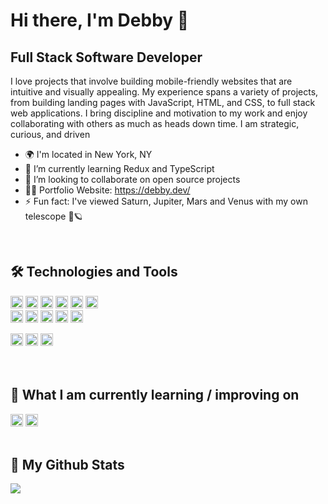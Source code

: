 Hi there, I'm Debby 👋
================================

Full Stack Software Developer
------------------

I love projects that involve building mobile-friendly websites that are intuitive and visually appealing. My experience spans a variety of projects, from building landing pages with JavaScript, HTML, and CSS, to full stack web applications. I bring discipline and motivation to my work and enjoy collaborating with others as much as heads down time. I am strategic, curious, and driven

- 🌍  I'm located in New York, NY
- 🌱 I’m currently learning Redux and TypeScript
- 🤝 I’m looking to collaborate on open source projects
- 👩‍💻 Portfolio Website: https://debby.dev/
- ⚡ Fun fact: I've viewed Saturn, Jupiter, Mars and Venus with my own telescope 🔭🪐
<br>

## 🛠  Technologies and Tools
<img src="https://img.shields.io/badge/React-282C34?logo=react&logoColor=61DAFB" alt="React logo" title="React" height="20" font-family="Verdana,Geneva,DejaVu Sans,sans-serif"/> <img src="https://img.shields.io/badge/Next.js-282C34?logo=next.js&logoColor=FFFFFF" alt="Next.js logo" title="Next.js" height="20"/>
<img src="https://img.shields.io/badge/Node-282C34?logo=node.js&logoColor=339933" alt="Node.js logo" title="Node.js"  height="20"/>
<img src="https://img.shields.io/badge/Express-282C34?logo=express&logoColor=FFFFFF" alt="Express.js logo" title="Express.js" height="20" />
<img src="https://img.shields.io/badge/Firebase-282C34?logo=firebase&logoColor=FFCA28" alt="Firebase logo" title="Firebase" height="20"/>
<img src="https://img.shields.io/badge/Python-282C34?logo=python&logoColor=03a1fc" alt="Python logo" title="Python" height="20"/>
<br>
<img src="https://img.shields.io/badge/JavaScript-282C34?logo=javascript&logoColor=F7DF1E" alt="JavaScript logo" title="JavaScript" height="20"/>
<img src="https://img.shields.io/badge/HTML5-282C34?logo=html5&logoColor=E34F26" alt="HTML5 logo" title="HTML5" height="20"/>
<img src="https://img.shields.io/badge/CSS3-282C34?logo=css3&logoColor=1572B6" alt="CSS3 logo" title="CSS3"  height="20"/>
<img src="https://img.shields.io/badge/Sass-282C34?logo=sass&logoColor=fa73c8" alt="Sass logo" title="Sass" height="20" />
<img src="https://img.shields.io/badge/Boostrap-282C34?logo=bootstrap&logoColor=7508c9" alt="bootstrap logo" title="bootstrap"  height="20"/>

<img src="https://img.shields.io/badge/VS%20Code-282C34?logo=visual-studio-code&logoColor=007ACC" alt="Visual Studio Code logo" title="Visual Studio Code" height="20" /> <img src="https://img.shields.io/badge/Github-282C34?logo=github&logoColor=FFFFFF" alt="Github logo" title="Github" height="20" /> <img src="https://img.shields.io/badge/Git-282C34?logo=git&logoColor=f7502f" alt="git logo" title="Git" height="20" />  
<br>
<br>

## 📖  What I am currently learning / improving on
<img src="https://img.shields.io/badge/Redux-282C34?logo=redux&logoColor=9e42f5" alt="Redux logo" title="Redux" height="20" /> <img src="https://img.shields.io/badge/Typescript-282C34?logo=typescript&logoColor=1572B6" alt="Typescript logo" title="Typescript" height="20" />
<br>
<br>

## 🤖  My Github Stats


<a href="http://www.github.com/Deb0006"><img src="https://github-readme-streak-stats.herokuapp.com/?user=Deb0006&stroke=ffffff&background=1c1917&ring=0891b2&fire=0891b2&currStreakNum=ffffff&currStreakLabel=0891b2&sideNums=ffffff&sideLabels=ffffff&dates=ffffff&hide_border=true" /></a>
